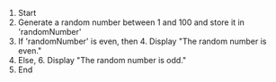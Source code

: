1. Start
2. Generate a random number between 1 and 100 and store it in 'randomNumber'
3. If 'randomNumber' is even, then
    4. Display "The random number is even."
5. Else,
    6. Display "The random number is odd."
7. End

